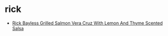 # rick

 * [Rick Bayless Grilled Salmon Vera Cruz With Lemon And Thyme Scented Salsa](../index/r/rick-bayless-grilled-salmon-vera-cruz-with-lemon-and-thyme-scented-salsa-106865.json)
